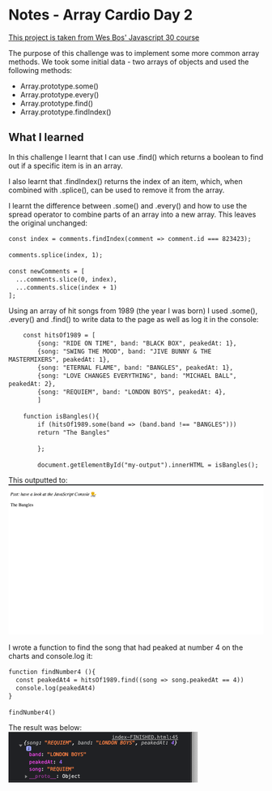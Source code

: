 # Notes - Array Cardio Day 2

[This project is taken from Wes Bos' Javascript 30 course ](https://javascript30.com/)

The purpose of this challenge was to implement some more common array methods. We took some initial data - two arrays of objects and used the following methods:

- Array.prototype.some()
- Array.prototype.every()
- Array.prototype.find()
- Array.prototype.findIndex()

## What I learned 
In this challenge I learnt that I can use .find() which returns a boolean to find out if a specific item is in an array. 

I also learnt that .findIndex() returns the index of an item, which, when combined with .splice(), can be used to remove it from the array.

I learnt the difference between .some() and .every() and how to use the spread operator to combine parts of an array into a new array. This leaves the original unchanged:

    const index = comments.findIndex(comment => comment.id === 823423);
    
    comments.splice(index, 1);

    const newComments = [
      ...comments.slice(0, index),
      ...comments.slice(index + 1)
    ];

Using an array of hit songs from 1989 (the year I was born) I 
used .some(), .every() and .find() to write data to the page as well as log it in the console:

        const hitsOf1989 = [
            {song: "RIDE ON TIME", band: "BLACK BOX", peakedAt: 1},
            {song: "SWING THE MOOD", band: "JIVE BUNNY & THE MASTERMIXERS", peakedAt: 1},
            {song: "ETERNAL FLAME", band: "BANGLES", peakedAt: 1},
            {song: "LOVE CHANGES EVERYTHING", band: "MICHAEL BALL", peakedAt: 2},
            {song: "REQUIEM", band: "LONDON BOYS", peakedAt: 4},
            ]

        function isBangles(){
            if (hitsOf1989.some(band => (band.band !== "BANGLES")))
            return "The Bangles"
        
            };

            document.getElementById("my-output").innerHTML = isBangles();

This outputted to:
![](TheBangles.png)

I wrote a function to find the song that had peaked at number 4 on the charts and console.log it:

    function findNumber4 (){
      const peakedAt4 = hitsOf1989.find((song => song.peakedAt == 4))
      console.log(peakedAt4)
    }

    findNumber4()

The result was below:
![](LondonBoys.png)


